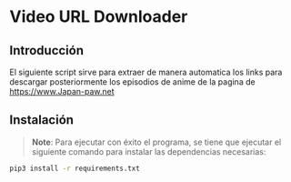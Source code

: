# Video URL Downloader

## Introducción

El siguiente script sirve para extraer de manera automatica los links para descargar posteriormente los episodios de anime de la pagina de <https://www.Japan-paw.net>



## Instalación

> **Note**: Para ejecutar con éxito el programa, se tiene que ejecutar el siguiente comando para instalar las dependencias necesarias:


```sh
pip3 install -r requirements.txt 
```
